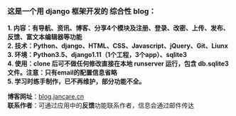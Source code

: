 ### 这是一个用 django 框架开发的 综合性 blog：
**1. 内容：有导航、资讯、博客、分享4个模块及注册、登录、改密、上传、发布、反馈、富文本编辑器等功能**  
**2. 技术：Python、django、HTML、CSS、Javascript、jQuery、Git、Liunx**  
**3. 环境：Python3.5、django1.11（1个工程，3个app）、sqlite3**  
**4. 使用：clone 后可不做任何修改直接在本地 runserver 运行，包含 db.sqlite3 文件。注意：只有email的配置信息省略**  
**5. 学习时练手制作，已不再维护，部分功能不全。**

**博客网址**：[blog.jancare.cn](http://blog.jancare.cn)  
**联系作者**：可通过应用中的**反馈**功能联系作者，信息会通过邮件传达